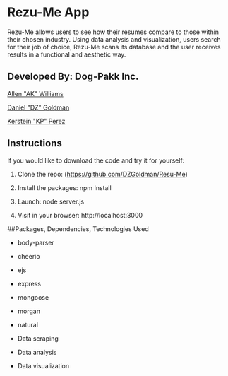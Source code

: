 # Rezu-Me App

Rezu-Me allows users to see how their resumes compare to those within their chosen industry. Using data analysis and visualization, users search for their job of choice, Rezu-Me scans its database and the user receives results in a functional and aesthetic way.

## Developed By: Dog-Pakk Inc.

[Allen "AK" Williams](https://github.com/echoechochamber)

[Daniel "DZ" Goldman](https://github.com/DZGoldman)

[Kerstein "KP" Perez](https://github.com/kersteinperez)

## Instructions
If you would like to download the code and try it for yourself:

1. Clone the repo: (https://github.com/DZGoldman/Resu-Me)

2. Install the packages: npm Install

3. Launch: node server.js

4. Visit in your browser: http://localhost:3000

##Packages, Dependencies, Technologies Used
- body-parser
- cheerio
- ejs
- express
- mongoose
- morgan
- natural

- Data scraping
- Data analysis
- Data visualization
